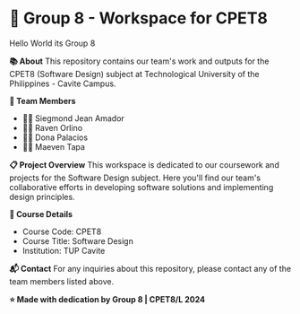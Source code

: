 # 🚀 Group 8 - Workspace for CPET8
Hello World its Group 8

**📚 About**
This repository contains our team's work and outputs for the CPET8 (Software Design) subject at Technological University of the Philippines - Cavite Campus.


**👥 Team Members**
- 👨‍💻 Siegmond Jean Amador
- 👨‍💻 Raven Orlino
- 👩‍💻 Dona Palacios
- 👨‍💻 Maeven Tapa

**📋 Project Overview**
This workspace is dedicated to our coursework and projects for the Software Design subject. Here you'll find our team's collaborative efforts in developing software solutions and implementing design principles.

**🎯 Course Details**
- Course Code: CPET8
- Course Title: Software Design
- Institution: TUP Cavite

**📬 Contact**
For any inquiries about this repository, please contact any of the team members listed above.

**⭐ Made with dedication by Group 8 | CPET8/L 2024**
